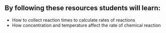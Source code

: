## By following these resources students will learn:

- How to collect reaction times to calculate rates of reactions
- How concentration and temperature affect the rate of chemical reaction

